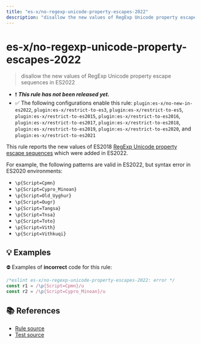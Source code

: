 ```yaml
---
title: "es-x/no-regexp-unicode-property-escapes-2022"
description: "disallow the new values of RegExp Unicode property escape sequences in ES2022"
---
```


# es-x/no-regexp-unicode-property-escapes-2022
> disallow the new values of RegExp Unicode property escape sequences in ES2022

- ❗ <badge text="This rule has not been released yet." vertical="middle" type="error"> ***This rule has not been released yet.*** </badge>
- ✅ The following configurations enable this rule: `plugin:es-x/no-new-in-es2022`, `plugin:es-x/restrict-to-es3`, `plugin:es-x/restrict-to-es5`, `plugin:es-x/restrict-to-es2015`, `plugin:es-x/restrict-to-es2016`, `plugin:es-x/restrict-to-es2017`, `plugin:es-x/restrict-to-es2018`, `plugin:es-x/restrict-to-es2019`, `plugin:es-x/restrict-to-es2020`, and `plugin:es-x/restrict-to-es2021`

This rule reports the new values of ES2018 [RegExp Unicode property escape sequences](https://github.com/tc39/proposal-regexp-unicode-property-escapes#readme) which were added in ES2022.

For example, the following patterns are valid in ES2022, but syntax error in ES2020 environments:

- `\p{Script=Cpmn}`
- `\p{Script=Cypro_Minoan}`
- `\p{Script=Old_Uyghur}`
- `\p{Script=Ougr}`
- `\p{Script=Tangsa}`
- `\p{Script=Tnsa}`
- `\p{Script=Toto}`
- `\p{Script=Vith}`
- `\p{Script=Vithkuqi}`

## 💡 Examples

⛔ Examples of **incorrect** code for this rule:

<eslint-playground type="bad">

```js
/*eslint es-x/no-regexp-unicode-property-escapes-2022: error */
const r1 = /\p{Script=Cpmn}/u
const r2 = /\p{Script=Cypro_Minoan}/u
```

</eslint-playground>

## 📚 References

- [Rule source](https://github.com/eslint-community/eslint-plugin-es-x/blob/master/lib/rules/no-regexp-unicode-property-escapes-2022.js)
- [Test source](https://github.com/eslint-community/eslint-plugin-es-x/blob/master/tests/lib/rules/no-regexp-unicode-property-escapes-2022.js)
